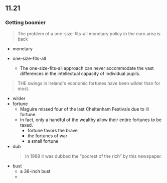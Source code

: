 ## 11.21
### Getting boomier
> The problem of a one-size-fits-all monetary policy in the euro area is back

- monetary
    
- one-size-fits-all
   + The one-size-fits-all approach can never accommodate the vast differences in the intellectual capacity of individual pupils.

> THE swings in Ireland's economic fortunes have been wilder than for most.

- wilder
- fortune
	+ Maguire missed four of the last Cheltenham Festivals due to ill fortune.
	+ In fact, only a handful of the wealthy allow their entire fortunes to be taxed.
		+ fortune favors the brave
		+ the fortunes of war
		+ a small fortune
- dub
	>  In 1988 it was dubbed the “poorest of the rich” by this newspaper.
- bust
	- a 36-inch bust
	- ​